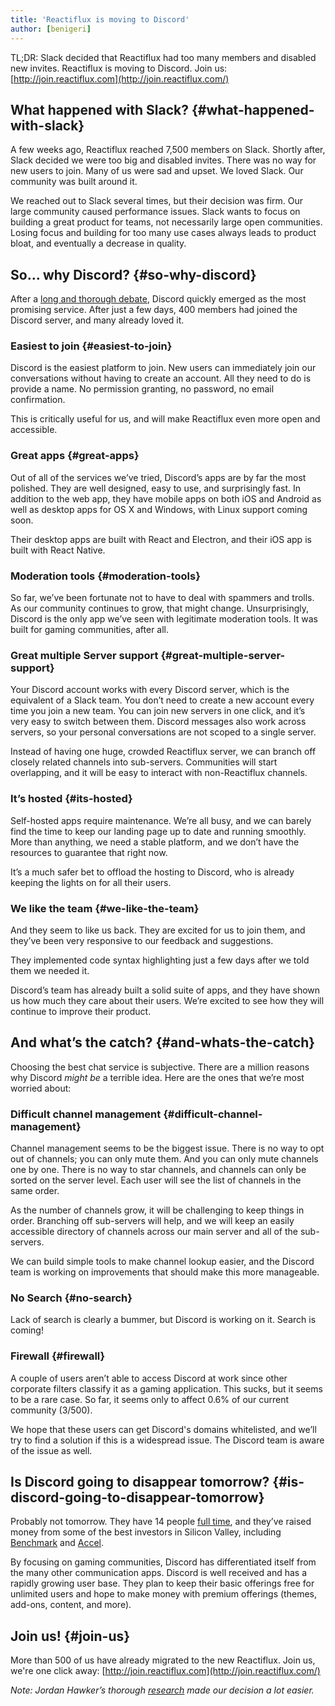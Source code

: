 ```yaml
---
title: 'Reactiflux is moving to Discord'
author: [benigeri]
---
```


TL;DR: Slack decided that Reactiflux had too many members and disabled new invites. Reactiflux is moving to Discord. Join us: [http://join.reactiflux.com](http://join.reactiflux.com/)

## What happened with Slack? {#what-happened-with-slack}

A few weeks ago, Reactiflux reached 7,500 members on Slack. Shortly after, Slack decided we were too big and disabled invites. There was no way for new users to join. Many of us were sad and upset. We loved Slack. Our community was built around it.

We reached out to Slack several times, but their decision was firm. Our large community caused performance issues. Slack wants to focus on building a great product for teams, not necessarily large open communities. Losing focus and building for too many use cases always leads to product bloat, and eventually a decrease in quality.

## So… why Discord? {#so-why-discord}

After a [long and thorough debate](https://github.com/reactiflux/volunteers/issues/25), Discord quickly emerged as the most promising service. After just a few days, 400 members had joined the Discord server, and many already loved it.

### Easiest to join {#easiest-to-join}

Discord is the easiest platform to join. New users can immediately join our conversations without having to create an account. All they need to do is provide a name. No permission granting, no password, no email confirmation.

This is critically useful for us, and will make Reactiflux even more open and accessible.

### Great apps {#great-apps}

Out of all of the services we’ve tried, Discord’s apps are by far the most polished. They are well designed, easy to use, and surprisingly fast. In addition to the web app, they have mobile apps on both iOS and Android as well as desktop apps for OS X and Windows, with Linux support coming soon.

Their desktop apps are built with React and Electron, and their iOS app is built with React Native.

### Moderation tools {#moderation-tools}

So far, we’ve been fortunate not to have to deal with spammers and trolls. As our community continues to grow, that might change. Unsurprisingly, Discord is the only app we’ve seen with legitimate moderation tools. It was built for gaming communities, after all.

### Great multiple Server support {#great-multiple-server-support}

Your Discord account works with every Discord server, which is the equivalent of a Slack team. You don’t need to create a new account every time you join a new team. You can join new servers in one click, and it’s very easy to switch between them. Discord messages also work across servers, so your personal conversations are not scoped to a single server.

Instead of having one huge, crowded Reactiflux server, we can branch off closely related channels into sub-servers. Communities will start overlapping, and it will be easy to interact with non-Reactiflux channels.

### It’s hosted {#its-hosted}

Self-hosted apps require maintenance. We’re all busy, and we can barely find the time to keep our landing page up to date and running smoothly. More than anything, we need a stable platform, and we don’t have the resources to guarantee that right now.

It’s a much safer bet to offload the hosting to Discord, who is already keeping the lights on for all their users.

### We like the team {#we-like-the-team}

And they seem to like us back. They are excited for us to join them, and they’ve been very responsive to our feedback and suggestions.

They implemented code syntax highlighting just a few days after we told them we needed it.

Discord’s team has already built a solid suite of apps, and they have shown us how much they care about their users. We’re excited to see how they will continue to improve their product.

## And what’s the catch? {#and-whats-the-catch}

Choosing the best chat service is subjective. There are a million reasons why Discord _might be_ a terrible idea. Here are the ones that we’re most worried about:

### Difficult channel management {#difficult-channel-management}

Channel management seems to be the biggest issue. There is no way to opt out of channels; you can only mute them. And you can only mute channels one by one. There is no way to star channels, and channels can only be sorted on the server level. Each user will see the list of channels in the same order.

As the number of channels grow, it will be challenging to keep things in order. Branching off sub-servers will help, and we will keep an easily accessible directory of channels across our main server and all of the sub-servers.

We can build simple tools to make channel lookup easier, and the Discord team is working on improvements that should make this more manageable.

### No Search {#no-search}

Lack of search is clearly a bummer, but Discord is working on it. Search is coming!

### Firewall {#firewall}

A couple of users aren’t able to access Discord at work since other corporate filters classify it as a gaming application. This sucks, but it seems to be a rare case. So far, it seems only to affect 0.6% of our current community (3/500).

We hope that these users can get Discord's domains whitelisted, and we’ll try to find a solution if this is a widespread issue. The Discord team is aware of the issue as well.

## Is Discord going to disappear tomorrow? {#is-discord-going-to-disappear-tomorrow}

Probably not tomorrow. They have 14 people [full time](https://discordapp.com/company), and they’ve raised money from some of the best investors in Silicon Valley, including [Benchmark](http://www.benchmark.com/) and [Accel](http://www.accel.com/companies/).

By focusing on gaming communities, Discord has differentiated itself from the many other communication apps. Discord is well received and has a rapidly growing user base. They plan to keep their basic offerings free for unlimited users and hope to make money with premium offerings (themes, add-ons, content, and more).

## Join us! {#join-us}

More than 500 of us have already migrated to the new Reactiflux. Join us, we're one click away: [http://join.reactiflux.com](http://join.reactiflux.com/)

_Note: Jordan Hawker’s thorough [research](http://jhawk.co/team-chat-comparison) made our decision a lot easier._
